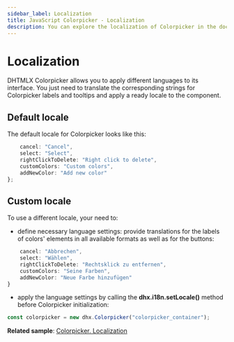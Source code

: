 ```yaml
---
sidebar_label: Localization
title: JavaScript Colorpicker - Localization 
description: You can explore the localization of Colorpicker in the documentation of the DHTMLX JavaScript UI library. Browse developer guides and API reference, try out code examples and live demos, and download a free 30-day evaluation version of DHTMLX Suite.
---
```


# Localization

DHTMLX Colorpicker allows you to apply different languages to its interface. You just need to translate the corresponding strings for Colorpicker labels and tooltips and apply a ready locale to the component.

## Default locale

The default locale for Colorpicker looks like this:

```javascript
	cancel: "Cancel",
	select: "Select",
	rightClickToDelete: "Right click to delete",
	customColors: "Custom colors",
	addNewColor: "Add new color"
};
```

## Custom locale

To use a different locale, your need to:

- define necessary language settings: provide translations for the labels of colors' elements in all available formats as well as for the buttons:

```javascript
	cancel: "Abbrechen",
	select: "Wählen",
	rightClickToDelete: "Rechtsklick zu entfernen",
	customColors: "Seine Farben",
	addNewColor: "Neue Farbe hinzufügen"
}
```

- apply the language settings by calling the **dhx.i18n.setLocale()** method before Colorpicker initialization:

```javascript
const colorpicker = new dhx.Colorpicker("colorpicker_container");
```

**Related sample**: [Colorpicker. Localization](https://snippet.dhtmlx.com/l870h1gh)
